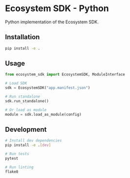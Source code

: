 # Ecosystem SDK - Python

Python implementation of the Ecosystem SDK.

## Installation

```bash
pip install -e .
```

## Usage

```python
from ecosystem_sdk import EcosystemSDK, ModuleInterface

# Load SDK
sdk = EcosystemSDK("app.manifest.json")

# Run standalone
sdk.run_standalone()

# Or load as module
module = sdk.load_as_module(config)
```

## Development

```bash
# Install dev dependencies
pip install -e .[dev]

# Run tests
pytest

# Run linting
flake8
```
